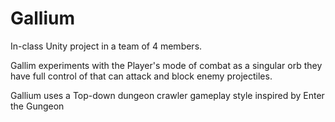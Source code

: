 # Gallium
In-class Unity project in a team of 4 members. 

Gallim experiments with the Player's mode of combat as
a singular orb they have full control of that can attack and block enemy projectiles.

Gallium uses a Top-down dungeon crawler gameplay style inspired by Enter the Gungeon 
